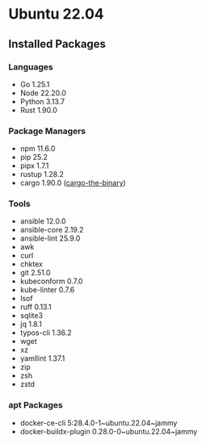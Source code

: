 # Ubuntu 22.04

## Installed Packages

### Languages

- Go 1.25.1
- Node 22.20.0
- Python 3.13.7
- Rust 1.90.0

### Package Managers

- npm 11.6.0
- pip 25.2
- pipx 1.7.1
- rustup 1.28.2
- cargo 1.90.0 ([cargo-the-binary](https://github.com/rust-lang/cargo/blob/master/src/cargo/version.rs))

### Tools

- ansible 12.0.0
- ansible-core 2.19.2
- ansible-lint 25.9.0
- awk
- curl
- chktex
- git 2.51.0
- kubeconform 0.7.0
- kube-linter 0.7.6
- lsof
- ruff 0.13.1
- sqlite3
- jq 1.8.1
- typos-cli 1.36.2
- wget
- xz
- yamllint 1.37.1
- zip
- zsh
- zstd

### apt Packages

- docker-ce-cli 5:28.4.0-1\~ubuntu.22.04\~jammy
- docker-buildx-plugin 0.28.0-0\~ubuntu.22.04\~jammy
